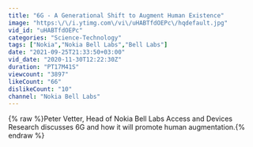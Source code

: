 ```yaml
---
title: "6G - A Generational Shift to Augment Human Existence"
image: "https:\/\/i.ytimg.com\/vi\/uHABTfdOEPc\/hqdefault.jpg"
vid_id: "uHABTfdOEPc"
categories: "Science-Technology"
tags: ["Nokia","Nokia Bell Labs","Bell Labs"]
date: "2021-09-25T21:33:50+03:00"
vid_date: "2020-11-30T12:22:30Z"
duration: "PT17M41S"
viewcount: "3897"
likeCount: "66"
dislikeCount: "10"
channel: "Nokia Bell Labs"
---
```

{% raw %}Peter Vetter, Head of Nokia Bell Labs Access and Devices Research discusses 6G and how it will promote human augmentation.{% endraw %}
